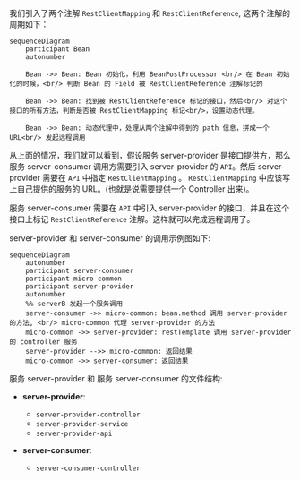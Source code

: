 我们引入了两个注解 `RestClientMapping` 和 `RestClientReference`, 这两个注解的周期如下：

```mermaid
sequenceDiagram
    participant Bean
    autonumber

    Bean ->> Bean: Bean 初始化，利用 BeanPostProcessor <br/> 在 Bean 初始化的时候，<br/> 判断 Bean 的 Field 被 RestClientReference 注解标记的

    Bean ->> Bean: 找到被 RestClientReference 标记的接口，然后<br/> 对这个接口的所有方法，判断是否被 RestClientMapping 标记<br/>，设置动态代理。

    Bean ->> Bean: 动态代理中，处理从两个注解中得到的 path 信息，拼成一个 URL<br/> 发起远程调用

```

从上面的情况，我们就可以看到，假设服务 server-provider 是接口提供方，那么服务 server-consumer 调用方需要引入 server-provider 的 `API`。然后 server-provider 需要在 `API`  中指定 `RestClientMapping` 。
`RestClientMapping` 中应该写上自己提供的服务的 URL。(也就是说需要提供一个 Controller 出来)。

服务 server-consumer 需要在 `API` 中引入 server-provider 的接口，并且在这个接口上标记 `RestClientReference` 注解。这样就可以完成远程调用了。

server-provider 和 server-consumer 的调用示例图如下:

```mermaid
sequenceDiagram
    autonumber
    participant server-consumer
    participant micro-common
    participant server-provider
    autonumber
    %% serverB 发起一个服务调用
    server-consumer ->> micro-common: bean.method 调用 server-provider 的方法, <br/> micro-common 代理 server-provider 的方法
    micro-common ->> server-provider: restTemplate 调用 server-provider 的 controller 服务
    server-provider -->> micro-common: 返回结果
    micro-common ->> server-consumer: 返回结果
```

服务 server-provider 和 服务 server-consumer 的文件结构:

- **server-provider**:
    - `server-provider-controller`
    - `server-provider-service`
    - `server-provider-api`

- **server-consumer**:
    - `server-consumer-controller`
    

